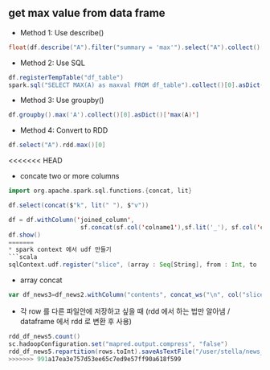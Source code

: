## get max value from data frame
* Method 1: Use describe()
```scala
float(df.describe("A").filter("summary = 'max'").select("A").collect()[0].asDict()['A'])
```

* Method 2: Use SQL
```scala
df.registerTempTable("df_table")
spark.sql("SELECT MAX(A) as maxval FROM df_table").collect()[0].asDict()['maxval']
```

* Method 3: Use groupby()
```scala
df.groupby().max('A').collect()[0].asDict()['max(A)']
```
* Method 4: Convert to RDD
```scala
df.select("A").rdd.max()[0]
```

<<<<<<< HEAD
* concate two or more columns
```scala
import org.apache.spark.sql.functions.{concat, lit}

df.select(concat($"k", lit(" "), $"v"))
```
```scala
df = df.withColumn('joined_column', 
                    sf.concat(sf.col('colname1'),sf.lit('_'), sf.col('colname2')))
df.show()
=======
* spark context 에서 udf 만들기
```scala
sqlContext.udf.register("slice", (array : Seq[String], from : Int, to : Int) => array.slice(from,to))
```

* array concat
```scala
var df_news3=df_news2.withColumn("contents", concat_ws("\n", col("slice")))
```

* 각 row 를 다른 파일안에 저장하고 싶을 때
(rdd 에서 하는 법만 알아냄 / dataframe 에서 rdd 로 변환 후 사용)
```scala
rdd_df_news5.count()
sc.hadoopConfiguration.set("mapred.output.compress", "false")
rdd_df_news5.repartition(rows.toInt).saveAsTextFile("/user/stella/news_0701_10/")
>>>>>>> 991a17ea3e757d53ee65c7ed9e57ff90a618f599
```